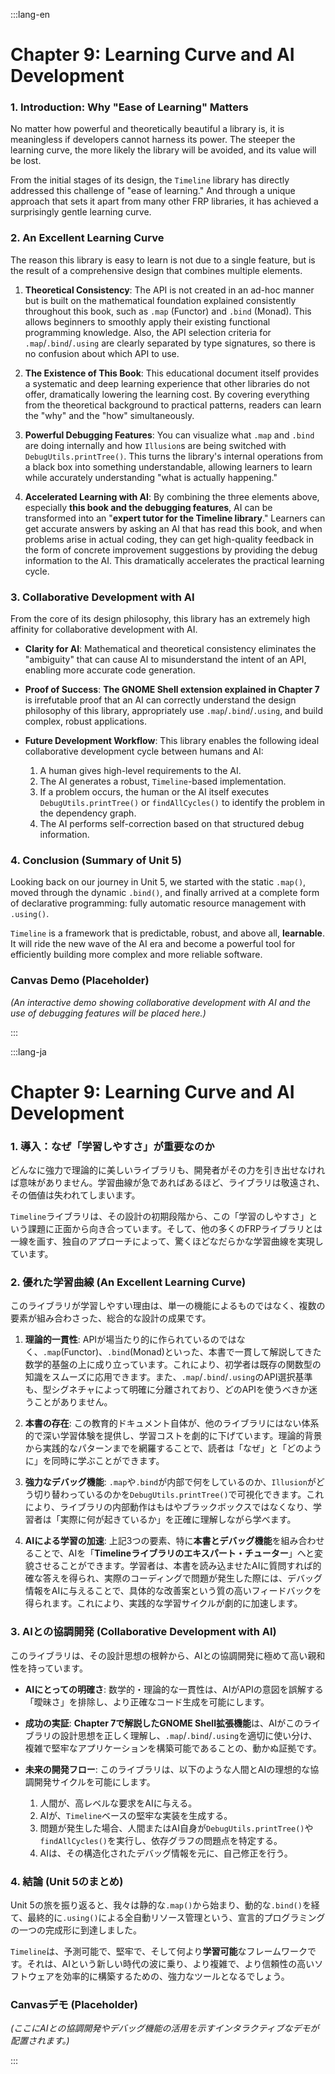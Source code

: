 :::lang-en

# Chapter 9: Learning Curve and AI Development

### 1. Introduction: Why "Ease of Learning" Matters

No matter how powerful and theoretically beautiful a library is, it is meaningless if developers cannot harness its power. The steeper the learning curve, the more likely the library will be avoided, and its value will be lost.

From the initial stages of its design, the `Timeline` library has directly addressed this challenge of "ease of learning." And through a unique approach that sets it apart from many other FRP libraries, it has achieved a surprisingly gentle learning curve.

### 2. An Excellent Learning Curve

The reason this library is easy to learn is not due to a single feature, but is the result of a comprehensive design that combines multiple elements.

1.  **Theoretical Consistency**: The API is not created in an ad-hoc manner but is built on the mathematical foundation explained consistently throughout this book, such as `.map` (Functor) and `.bind` (Monad). This allows beginners to smoothly apply their existing functional programming knowledge. Also, the API selection criteria for `.map`/`.bind`/`.using` are clearly separated by type signatures, so there is no confusion about which API to use.

2.  **The Existence of This Book**: This educational document itself provides a systematic and deep learning experience that other libraries do not offer, dramatically lowering the learning cost. By covering everything from the theoretical background to practical patterns, readers can learn the "why" and the "how" simultaneously.

3.  **Powerful Debugging Features**: You can visualize what `.map` and `.bind` are doing internally and how `Illusion`s are being switched with `DebugUtils.printTree()`. This turns the library's internal operations from a black box into something understandable, allowing learners to learn while accurately understanding "what is actually happening."

4.  **Accelerated Learning with AI**: By combining the three elements above, especially **this book and the debugging features**, AI can be transformed into an "**expert tutor for the Timeline library**." Learners can get accurate answers by asking an AI that has read this book, and when problems arise in actual coding, they can get high-quality feedback in the form of concrete improvement suggestions by providing the debug information to the AI. This dramatically accelerates the practical learning cycle.

### 3. Collaborative Development with AI

From the core of its design philosophy, this library has an extremely high affinity for collaborative development with AI.

-   **Clarity for AI**: Mathematical and theoretical consistency eliminates the "ambiguity" that can cause AI to misunderstand the intent of an API, enabling more accurate code generation.

-   **Proof of Success**: **The GNOME Shell extension explained in Chapter 7** is irrefutable proof that an AI can correctly understand the design philosophy of this library, appropriately use `.map`/`.bind`/`.using`, and build complex, robust applications.

-   **Future Development Workflow**: This library enables the following ideal collaborative development cycle between humans and AI:
    1.  A human gives high-level requirements to the AI.
    2.  The AI generates a robust, `Timeline`-based implementation.
    3.  If a problem occurs, the human or the AI itself executes `DebugUtils.printTree()` or `findAllCycles()` to identify the problem in the dependency graph.
    4.  The AI performs self-correction based on that structured debug information.

### 4. Conclusion (Summary of Unit 5)

Looking back on our journey in Unit 5, we started with the static `.map()`, moved through the dynamic `.bind()`, and finally arrived at a complete form of declarative programming: fully automatic resource management with `.using()`.

`Timeline` is a framework that is predictable, robust, and above all, **learnable**. It will ride the new wave of the AI era and become a powerful tool for efficiently building more complex and more reliable software.

### Canvas Demo (Placeholder)

*(An interactive demo showing collaborative development with AI and the use of debugging features will be placed here.)*

:::

:::lang-ja

# Chapter 9: Learning Curve and AI Development

### 1. 導入：なぜ「学習しやすさ」が重要なのか

どんなに強力で理論的に美しいライブラリも、開発者がその力を引き出せなければ意味がありません。学習曲線が急であればあるほど、ライブラリは敬遠され、その価値は失われてしまいます。

`Timeline`ライブラリは、その設計の初期段階から、この「学習のしやすさ」という課題に正面から向き合っています。そして、他の多くのFRPライブラリとは一線を画す、独自のアプローチによって、驚くほどなだらかな学習曲線を実現しています。

### 2. 優れた学習曲線 (An Excellent Learning Curve)

このライブラリが学習しやすい理由は、単一の機能によるものではなく、複数の要素が組み合わさった、総合的な設計の成果です。

1.  **理論的一貫性**: APIが場当たり的に作られているのではなく、`.map`(Functor)、`.bind`(Monad)といった、本書で一貫して解説してきた数学的基盤の上に成り立っています。これにより、初学者は既存の関数型の知識をスムーズに応用できます。また、`.map`/`.bind`/`.using`のAPI選択基準も、型シグネチャによって明確に分離されており、どのAPIを使うべきか迷うことがありません。

2.  **本書の存在**: この教育的ドキュメント自体が、他のライブラリにはない体系的で深い学習体験を提供し、学習コストを劇的に下げています。理論的背景から実践的なパターンまでを網羅することで、読者は「なぜ」と「どのように」を同時に学ぶことができます。

3.  **強力なデバッグ機能**: `.map`や`.bind`が内部で何をしているのか、`Illusion`がどう切り替わっているのかを`DebugUtils.printTree()`で可視化できます。これにより、ライブラリの内部動作はもはやブラックボックスではなくなり、学習者は「実際に何が起きているか」を正確に理解しながら学べます。

4.  **AIによる学習の加速**: 上記3つの要素、特に**本書とデバッグ機能**を組み合わせることで、AIを「**Timelineライブラリのエキスパート・チューター**」へと変貌させることができます。学習者は、本書を読み込ませたAIに質問すれば的確な答えを得られ、実際のコーディングで問題が発生した際には、デバッグ情報をAIに与えることで、具体的な改善案という質の高いフィードバックを得られます。これにより、実践的な学習サイクルが劇的に加速します。

### 3. AIとの協調開発 (Collaborative Development with AI)

このライブラリは、その設計思想の根幹から、AIとの協調開発に極めて高い親和性を持っています。

-   **AIにとっての明確さ**: 数学的・理論的な一貫性は、AIがAPIの意図を誤解する「曖昧さ」を排除し、より正確なコード生成を可能にします。

-   **成功の実証**: **Chapter 7で解説したGNOME Shell拡張機能**は、AIがこのライブラリの設計思想を正しく理解し、`.map`/`.bind`/`.using`を適切に使い分け、複雑で堅牢なアプリケーションを構築可能であることの、動かぬ証拠です。

-   **未来の開発フロー**: このライブラリは、以下のような人間とAIの理想的な協調開発サイクルを可能にします。
    1.  人間が、高レベルな要求をAIに与える。
    2.  AIが、`Timeline`ベースの堅牢な実装を生成する。
    3.  問題が発生した場合、人間またはAI自身が`DebugUtils.printTree()`や`findAllCycles()`を実行し、依存グラフの問題点を特定する。
    4.  AIは、その構造化されたデバッグ情報を元に、自己修正を行う。

### 4. 結論 (Unit 5のまとめ)

Unit 5の旅を振り返ると、我々は静的な`.map()`から始まり、動的な`.bind()`を経て、最終的に`.using()`による全自動リソース管理という、宣言的プログラミングの一つの完成形に到達しました。

`Timeline`は、予測可能で、堅牢で、そして何より**学習可能**なフレームワークです。それは、AIという新しい時代の波に乗り、より複雑で、より信頼性の高いソフトウェアを効率的に構築するための、強力なツールとなるでしょう。

### Canvasデモ (Placeholder)

*(ここにAIとの協調開発やデバッグ機能の活用を示すインタラクティブなデモが配置されます。)*

:::